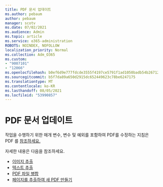 ```yaml
---
title: PDF 문서 업데이트
ms.author: pebaum
author: pebaum
manager: scotv
ms.date: 07/02/2021
ms.audience: Admin
ms.topic: article
ms.service: o365-administration
ROBOTS: NOINDEX, NOFOLLOW
localization_priority: Normal
ms.collection: Adm_O365
ms.custom:
- "9007101"
- "12066"
ms.openlocfilehash: b0ef6d9e777fdcde3555f4197ce5791f1ad1050badb54b267129d2b1febe0e7c
ms.sourcegitcommit: b5f7da89a650d2915dc652449623c78be6247175
ms.translationtype: MT
ms.contentlocale: ko-KR
ms.lasthandoff: 08/05/2021
ms.locfileid: "53990857"
---
```

# <a name="update-pdf-documents"></a>PDF 문서 업데이트

작업을 수행하기 위한 매개 변수, 변수 및 예외를 포함하여 PDF를 수정하는 지침은 PDF 를 [참조하세요.](/power-automate/desktop-flows/actions-reference/pdf)

자세한 내용은 다음을 참조하세요.

- [이미지 추출](/power-automate/desktop-flows/actions-reference/pdf#pdf-actions)
- [텍스트 추출](/power-automate/desktop-flows/actions-reference/pdf#extracttextfrompdfaction)
- [PDF 파일 병합](/power-automate/desktop-flows/actions-reference/pdf#mergefiles)
- [페이지를 추출하여 새 PDF 만들기](/power-automate/desktop-flows/actions-reference/pdf#extractpages)
